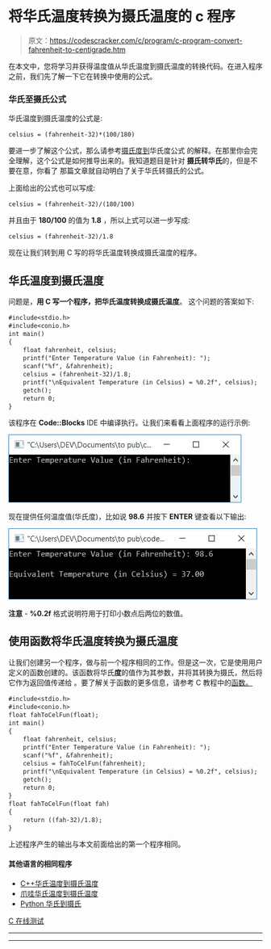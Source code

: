 # 将华氏温度转换为摄氏温度的 c 程序

> 原文：<https://codescracker.com/c/program/c-program-convert-fahrenheit-to-centigrade.htm>

在本文中，您将学习并获得温度值从华氏温度到摄氏温度的转换代码。在进入程序之前，我们先了解一下它在转换中使用的公式。

### 华氏至摄氏公式

华氏温度到摄氏温度的公式是:

```
celsius = (fahrenheit-32)*(100/180)
```

要进一步了解这个公式，那么请参考[摄氏度到](/nonprog/celsius-to-fahrenheit-formula.htm)华氏度公式 的解释。在那里你会完全理解，这个公式是如何推导出来的。我知道题目是针对 **摄氏转华氏**的，但是不要在意，你看了 那篇文章就自动明白了关于华氏转摄氏的公式。

上面给出的公式也可以写成:

```
celsius = (fahrenheit-32)/(180/100)
```

并且由于 **180/100** 的值为 **1.8** ，所以上式可以进一步写成:

```
celsius = (fahrenheit-32)/1.8
```

现在让我们转到用 C 写的将华氏温度转换成摄氏温度的程序。

## 华氏温度到摄氏温度

问题是，**用 C 写一个程序，把华氏温度转换成摄氏温度**。 这个问题的答案如下:

```
#include<stdio.h>
#include<conio.h>
int main()
{
    float fahrenheit, celsius;
    printf("Enter Temperature Value (in Fahrenheit): ");
    scanf("%f", &fahrenheit);
    celsius = (fahrenheit-32)/1.8;
    printf("\nEquivalent Temperature (in Celsius) = %0.2f", celsius);
    getch();
    return 0;
}
```

该程序在 **Code::Blocks** IDE 中编译执行。让我们来看看上面程序的运行示例:

![c program convert fahrenheit to centigrade](img/4a21cdf6bb06fec3aae01c3044fa9266.png)

现在提供任何温度值(华氏度)，比如说 **98.6** 并按下 **ENTER** 键查看以下输出:

![fahrenheit to celsius conversion c](img/15217f16b3374ce776f1a9bf633a9934.png)

**注意** - **%0.2f** 格式说明符用于打印小数点后两位的数值。

## 使用函数将华氏温度转换为摄氏温度

让我们创建另一个程序，做与前一个程序相同的工作。但是这一次，它是使用用户定义的函数创建的。该函数将华氏**度**的值作为其参数，并将其转换为摄氏，然后将它作为返回值传递给 。要了解关于函数的更多信息，请参考 C 教程中的[函数。](/c/c-functions.htm)

```
#include<stdio.h>
#include<conio.h>
float fahToCelFun(float);
int main()
{
    float fahrenheit, celsius;
    printf("Enter Temperature Value (in Fahrenheit): ");
    scanf("%f", &fahrenheit);
    celsius = fahToCelFun(fahrenheit);
    printf("\nEquivalent Temperature (in Celsius) = %0.2f", celsius);
    getch();
    return 0;
}
float fahToCelFun(float fah)
{
    return ((fah-32)/1.8);
}
```

上述程序产生的输出与本文前面给出的第一个程序相同。

#### 其他语言的相同程序

*   [C++华氏温度到摄氏温度](/cpp/program/cpp-program-convert-fahrenheit-to-centigrade.htm)
*   [爪哇华氏温度到摄氏温度](/java/program/java-program-convert-fahrenheit-to-centigrade.htm)
*   [Python 华氏到摄氏](/python/program/python-program-convert-fahrenheit-to-celsius.htm)

[C 在线测试](/exam/showtest.php?subid=2)

* * *

* * *